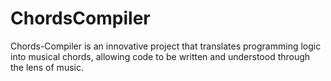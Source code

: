 # ChordsCompiler
Chords-Compiler is an innovative project that translates programming logic into musical chords, allowing code to be written and understood through the lens of music.
